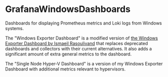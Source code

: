 # GrafanaWindowsDashboards

Dashboards for displaying Prometheus metrics and Loki logs from Windows systems.

The "Windows Exporter Dashboard" is a modified version of [the Windows Exporter Dashboard by Ismaeil Rasoulivand](https://grafana.com/grafana/dashboards/14694-windows-exporter-dashboard/) that replaces deprecated dashboards and collectors with their current alternatives. It also adds a significant amount of extra general metrics to the dashboard.

The "Single Node Hyper-V Dashboard" is a version of my Windows Exporter Dashboard with additional metrics relevant to hypervisors.
